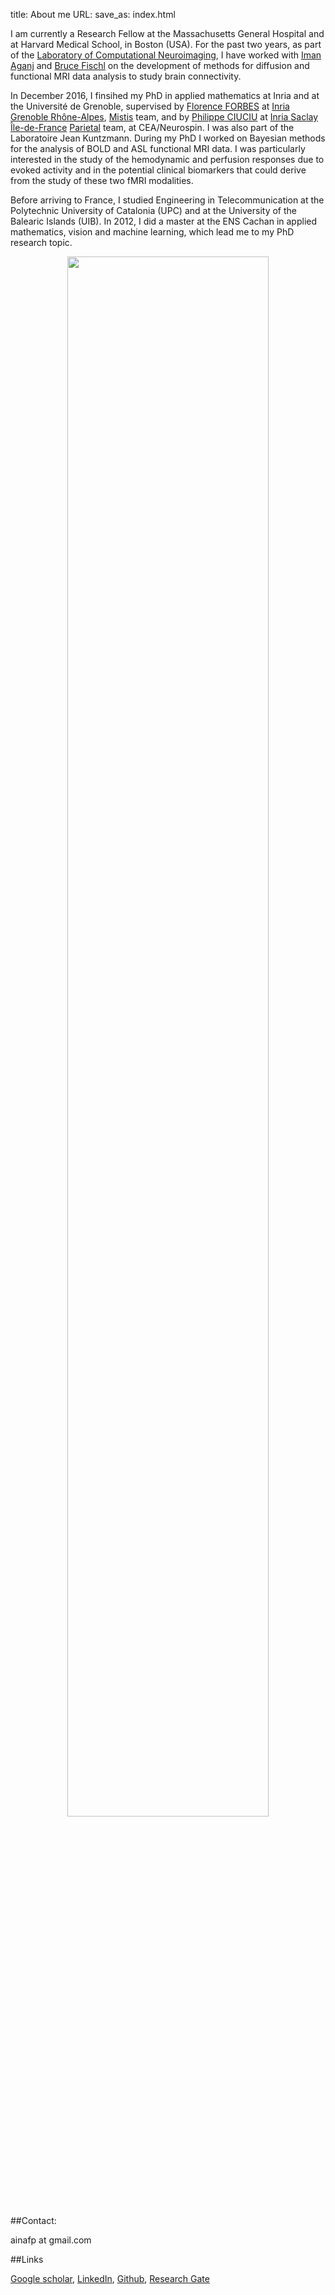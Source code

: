 title: About me
URL: 
save_as: index.html

I am currently a Research Fellow at the Massachusetts General Hospital and at Harvard Medical School, in Boston (USA). 
For the past two years, as part of the [Laboratory of Computational Neuroimaging](https://www.nmr.mgh.harvard.edu/lab/lcn), I have worked with [Iman Aganj](http://nmr.mgh.harvard.edu/~iman/) and [Bruce Fischl](https://www.nmr.mgh.harvard.edu/lab/lcn/people#bf) on the development of methods for diffusion and functional MRI data analysis to study brain connectivity.

In December 2016, I finsihed my PhD in applied mathematics at Inria and at the Université de Grenoble, supervised by [Florence FORBES](http://mistis.inrialpes.fr/people/forbes/) at [Inria Grenoble Rhône-Alpes](https://www.inria.fr/centre/grenoble), [Mistis](https://mistis.inrialpes.fr/) team, and by [Philippe CIUCIU](https://sites.google.com/site/philippeciuciu/) at [Inria Saclay Île-de-France](https://www.inria.fr/centre/saclay) [Parietal](https://team.inria.fr/parietal/research/) team, at CEA/Neurospin. I was also part of the Laboratoire Jean Kuntzmann. 
During my PhD I worked on Bayesian methods for the analysis of BOLD and ASL functional MRI data. I was particularly interested in the study of the hemodynamic and perfusion responses due to evoked activity and in the potential clinical biomarkers that could derive from the study of these two fMRI modalities. 

Before arriving to France, I studied Engineering in Telecommunication at the Polytechnic University of Catalonia (UPC) and at the University 
of the Balearic Islands (UIB). 
In 2012, I did a master at the ENS Cachan in applied mathematics, vision and machine learning, which lead me to my PhD research topic.

<p align="center">
<img src="{filename}/images/cv_map.png" width=80%>
</p>



##Contact: 

ainafp at gmail.com

##Links

[Google scholar](https://scholar.google.fr/citations?user=ilC7VXwAAAAJ&hl=en&oi=sra),
[LinkedIn](https://www.linkedin.com/in/aina-frau-pascual-3116a936?trk=nav_responsive_tab_profile_pic), [Github](https://github.com/ainafp), [Research Gate](https://www.researchgate.net/profile/Aina_Frau_Pascual)

